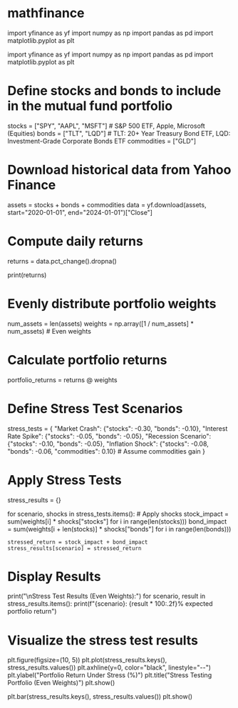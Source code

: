 # mathfinance
import yfinance as yf
import numpy as np
import pandas as pd
import matplotlib.pyplot as plt

import yfinance as yf
import numpy as np
import pandas as pd
import matplotlib.pyplot as plt

# Define stocks and bonds to include in the mutual fund portfolio
stocks = ["SPY", "AAPL", "MSFT"]  # S&P 500 ETF, Apple, Microsoft (Equities)
bonds = ["TLT", "LQD"]  # TLT: 20+ Year Treasury Bond ETF, LQD: Investment-Grade Corporate Bonds ETF
commodities = ["GLD"]

# Download historical data from Yahoo Finance
assets = stocks + bonds + commodities
data = yf.download(assets, start="2020-01-01", end="2024-01-01")["Close"]

# Compute daily returns
returns = data.pct_change().dropna()

print(returns)

# Evenly distribute portfolio weights
num_assets = len(assets)
weights = np.array([1 / num_assets] * num_assets)  # Even weights

# Calculate portfolio returns
portfolio_returns = returns @ weights

# Define Stress Test Scenarios
stress_tests = {
    "Market Crash": {"stocks": -0.30, "bonds": -0.10},
    "Interest Rate Spike": {"stocks": -0.05, "bonds": -0.05},
    "Recession Scenario": {"stocks": -0.10, "bonds": -0.05},
    "Inflation Shock": {"stocks": -0.08, "bonds": -0.06, "commodities": 0.10}  # Assume commodities gain
}

# Apply Stress Tests
stress_results = {}

for scenario, shocks in stress_tests.items():
    # Apply shocks
    stock_impact = sum(weights[i] * shocks["stocks"] for i in range(len(stocks)))
    bond_impact = sum(weights[i + len(stocks)] * shocks["bonds"] for i in range(len(bonds)))

    stressed_return = stock_impact + bond_impact
    stress_results[scenario] = stressed_return

# Display Results
print("\nStress Test Results (Even Weights):")
for scenario, result in stress_results.items():
    print(f"{scenario}: {result * 100:.2f}% expected portfolio return")

# Visualize the stress test results
plt.figure(figsize=(10, 5))
plt.plot(stress_results.keys(), stress_results.values())
plt.axhline(y=0, color="black", linestyle="--")
plt.ylabel("Portfolio Return Under Stress (%)")
plt.title("Stress Testing Portfolio (Even Weights)")
plt.show()

plt.bar(stress_results.keys(), stress_results.values())
plt.show()
